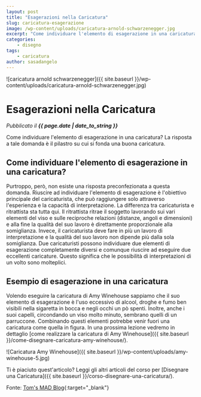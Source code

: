 ```yaml
---
layout: post
title: "Esagerazioni nella Caricatura"
slug: caricatura-esagerazione
image: /wp-content/uploads/caricatura-arnold-schwarzenegger.jpg
excerpt: "Come individuare l'elemento di esagerazione in una caricatura? Leggo quest'articolo e lo scoprirai."
categories:
    - disegno
tags:
    - caricatura
author: sasadangelo
---
```


![caricatura arnold schwarzenegger]({{ site.baseurl }}/wp-content/uploads/caricatura-arnold-schwarzenegger.jpg)

# Esagerazioni nella Caricatura
_Pubblicato il **{{ page.date | date_to_string }}**_

Come individuare l'elemento di esagerazione in una caricatura? La risposta a tale domanda è il pilastro su cui si fonda una buona caricatura.

## Come individuare l'elemento di esagerazione in una caricatura?

Purtroppo, però, non esiste una risposta preconfezionata a questa domanda. Riuscire ad individuare l'elemento di esagerazione è l'obiettivo principale del caricaturista, che può raggiungere solo attraverso l'esperienza e la capacità di interpretazione. La differenza tra caricaturista e ritrattista sta tutta qui. Il ritrattista ritrae il soggetto lavorando sui vari elementi del viso e sulle reciproche relazioni (distanze, angoli e dimensioni) e alla fine la qualità del suo lavoro è direttamente proporzionale alla somiglianza. Invece, il caricaturista deve fare in più un lavoro di interpretazione e la qualità del suo lavoro non dipende più dalla sola somiglianza. Due caricaturisti possono individuare due elementi di esagerazione completamente diversi e comunque riuscire ad eseguire due eccellenti caricature. Questo significa che le possibilità di interpretazioni di un volto sono molteplici.

## Esempio di esagerazione in una caricatura

Volendo eseguire la caricatura di Amy Winehouse sappiamo che il suo elemento di esagerazione è l'uso eccessivo di alcool, droghe e fumo ben visibili nella sigaretta in bocca e negli occhi un pò spenti. Inoltre, anche i suoi capelli, circondando un viso molto minuto, sembrano quelli di un parruccone. Combinando questi elementi potrebbe venir fuori una caricatura come quella in figura. In una prossima lezione vedremo in dettaglio [come realizzare la caricatura di Amy Winehouse]({{ site.baseurl }}/come-disegnare-caricatura-amy-winehouse/).

![Caricatura Amy Winehouse]({{ site.baseurl }}/wp-content/uploads/amy-winehouse-5.jpg)

Ti è piaciuto quest'articolo? Leggi gli altri articoli del corso per [Disegnare una Caricatura]({{ site.baseurl }}/corso-disegnare-una-caricatura/).

Fonte: [Tom's MAD Blog](https://www.tomrichmond.com/category/tutorials/){:target="_blank"}
